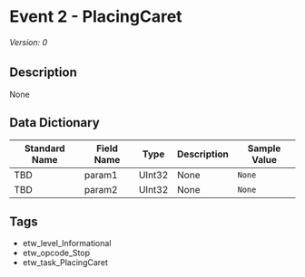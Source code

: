 # Event 2 - PlacingCaret
###### Version: 0

## Description
None

## Data Dictionary
|Standard Name|Field Name|Type|Description|Sample Value|
|---|---|---|---|---|
|TBD|param1|UInt32|None|`None`|
|TBD|param2|UInt32|None|`None`|

## Tags
* etw_level_Informational
* etw_opcode_Stop
* etw_task_PlacingCaret
